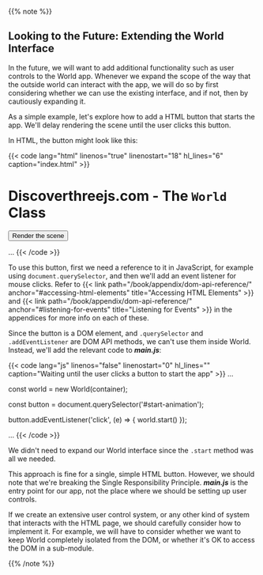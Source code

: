 {{% note %}}
## Looking to the Future: Extending the World Interface

In the future, we will want to add additional functionality such as user controls to the World app. Whenever we expand the scope of the way that the outside world can interact with the app, we will do so by first considering whether we can use the existing interface, and if not, then by cautiously expanding it.

As a simple example, let's explore how to add a HTML button that starts the app. We'll delay rendering the scene until the user clicks this button.

In HTML, the button might look like this:

{{< code lang="html" linenos="true" linenostart="18" hl_lines="6" caption="index.html" >}}
<body>

  <h1>Discoverthreejs.com - The <code>World</code> Class</h1>

  <button id="start">Render the scene</button>

  ...
{{< /code >}}

To use this button, first we need a reference to it in JavaScript, for example using `document.querySelector`, and then we'll add an event listener for mouse clicks. Refer to {{< link path="/book/appendix/dom-api-reference/" anchor="#accessing-html-elements" title="Accessing HTML Elements" >}} and {{< link path="/book/appendix/dom-api-reference/" anchor="#listening-for-events" title="Listening for Events" >}} in the appendices for more info on each of these.

Since the button is a DOM element, and `.querySelector` and `.addEventListener` are DOM API methods, we can't use them inside World. Instead, we'll add the relevant code to _**main.js**_:

{{< code lang="js" linenos="false" linenostart="0" hl_lines="" caption="Waiting until the user clicks a button to start the app" >}}
...

const world = new World(container);

const button = document.querySelector('#start-animation');

button.addEventListener('click', (e) => {
  world.start()
});

...
{{< /code >}}

We didn't need to expand our World interface since the `.start` method was all we needed.

This approach is fine for a single, simple HTML button. However, we should note that we're breaking the Single Responsibility Principle. _**main.js**_ is the entry point for our app, not the place where we should be setting up user controls.

If we create an extensive user control system, or any other kind of system that interacts with the HTML page, we should carefully consider how to implement it. For example, we will have to consider whether we want to keep World completely isolated from the DOM, or whether it's OK to access the DOM in a sub-module.

{{% /note %}}

